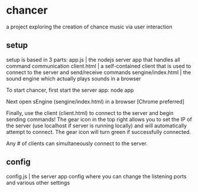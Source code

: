 # chancer
a project exploring the creation of chance music via user interaction

## setup
setup is based in 3 parts:
app.js | the nodejs server app that handles all command communication
client.html | a self-contained client that is used to connect to the server and send/receive commands
sengine/index.html | the sound engine which actually plays sounds in a browser

To start chancer, first start the server app:
node app

Next open sEngine (sengine/index.html) in a browser [Chrome preferred]

Finally, use the client (client.html) to connect to the server and begin sending commands! The gear icon in the top right allows you to set the IP of the server (use localhost if server is running locally) and will automatically attempt to connect.  The gear icon will turn green if successfully connected.  

Any # of clients can simultaneously connect to the server.

## config
config.js | the server app config where you can change the listening ports and various other settings
